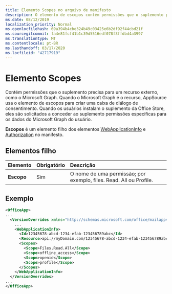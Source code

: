 ```yaml
---
title: Elemento Scopes no arquivo de manifesto
description: O elemento de escopos contém permissões que o suplemento precisa para se conectar a um recurso externo.
ms.date: 08/12/2019
localization_priority: Normal
ms.openlocfilehash: 69a394b4cbe324b49c03425e6b2df92f44cbd21f
ms.sourcegitcommit: fa4e81fcf41b1c39d5516edf078f3ffdbd4a3997
ms.translationtype: MT
ms.contentlocale: pt-BR
ms.lasthandoff: 03/17/2020
ms.locfileid: "42717919"
---
```

# <a name="scopes-element"></a>Elemento Scopes

Contém permissões que o suplemento precisa para um recurso externo, como o Microsoft Graph. Quando o Microsoft Graph é o recurso, AppSource usa o elemento de escopos para criar uma caixa de diálogo de consentimento. Quando os usuários instalam o suplemento da Office Store, eles são solicitados a conceder ao suplemento permissões especificas para os dados do Microsoft Graph do usuário.

**Escopos** é um elemento filho dos elementos [WebApplicationInfo](webapplicationinfo.md) e [Authorization](authorization.md) no manifesto.

## <a name="child-elements"></a>Elementos filho

|  Elemento |  Obrigatório  |  Descrição  |
|:-----|:-----|:-----|
|  **Escopo**                |  Sim     |   O nome de uma permissão; por exemplo, files. Read. All ou Profile. |

## <a name="example"></a>Exemplo

```xml
<OfficeApp>
...
  <VersionOverrides xmlns="http://schemas.microsoft.com/office/mailappversionoverrides" xsi:type="VersionOverridesV1_0">
    ...
    <WebApplicationInfo>
      <Id>12345678-abcd-1234-efab-123456789abc</Id>
      <Resource>api://myDomain.com/12345678-abcd-1234-efab-123456789abc<Resource>
      <Scopes>
        <Scope>Files.Read.All</Scope>
        <Scope>offline_access</Scope>
        <Scope>openid</Scope>
        <Scope>profile</Scope>
      </Scopes>
    </WebApplicationInfo>
  </VersionOverrides>
...
</OfficeApp>
```
